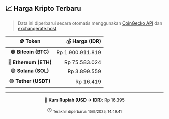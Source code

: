 

<!-- HARGA_KRIPTO -->
## 📈 Harga Kripto Terbaru

> Data ini diperbarui secara otomatis menggunakan [CoinGecko API](https://www.coingecko.com/) dan [exchangerate.host](https://exchangerate.host/)

<div align="center">

| 🪙 Token | 💰 Harga (IDR) |
|:------:|---------------:|
| 🟠 **Bitcoin (BTC)**   | Rp 1.900.911.819 |
| 🔵 **Ethereum (ETH)**  | Rp 75.583.024 |
| 🟣 **Solana (SOL)**    | Rp 3.899.559 |
| 🟢 **Tether (USDT)**   | Rp 16.419 |

---

💱 **Kurs Rupiah (USD → IDR)**: Rp 16.395

🕒 <sub>Terakhir diperbarui: 15/9/2025, 14.49.41</sub>

</div>
<!-- /HARGA_KRIPTO -->